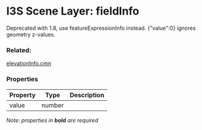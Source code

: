# I3S Scene Layer: fieldInfo

Deprecated with 1.8, use featureExpressionInfo instead. {"value":0} ignores geometry z-values.

### Related:

[elevationInfo.cmn](elevationInfo.cmn.md)
### Properties

| Property | Type | Description |
| --- | --- | --- |
| value | number |  |

*Note: properties in **bold** are required*

